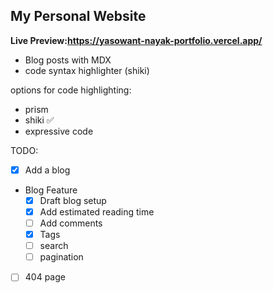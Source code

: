 ## My Personal Website

**Live Preview:https://yasowant-nayak-portfolio.vercel.app/**
<br>

- Blog posts with MDX
- code syntax highlighter (shiki)

options for code highlighting:

- prism
- shiki ✅
- expressive code

TODO:

- [x] Add a blog
- Blog Feature
  - [x] Draft blog setup
  - [x] Add estimated reading time
  - [ ] Add comments
  - [x] Tags
  - [ ] search
  - [ ] pagination
- [ ] 404 page
